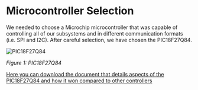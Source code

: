 # Microcontroller Selection

We needed to choose a Microchip microcontroller that was capable of controlling all of our subsystems and in different communication formats (i.e. SPI and I2C). After careful selection, we have chosen the PIC18F27Q84.

![PIC18F27Q84](https://user-images.githubusercontent.com/102606124/221623056-74004a9b-66ba-48d3-8f97-4a79cd27a02c.png)

_Figure 1: PIC18F27Q84_

[Here you can download the document that details aspects of the PIC18F27Q84 and how it won compared to other controllers](https://github.com/EGR-314-Team-203/egr-314-team-203.github.io/files/10841855/Team203_MicrocontrollerSelectionTable.docx.pdf)
